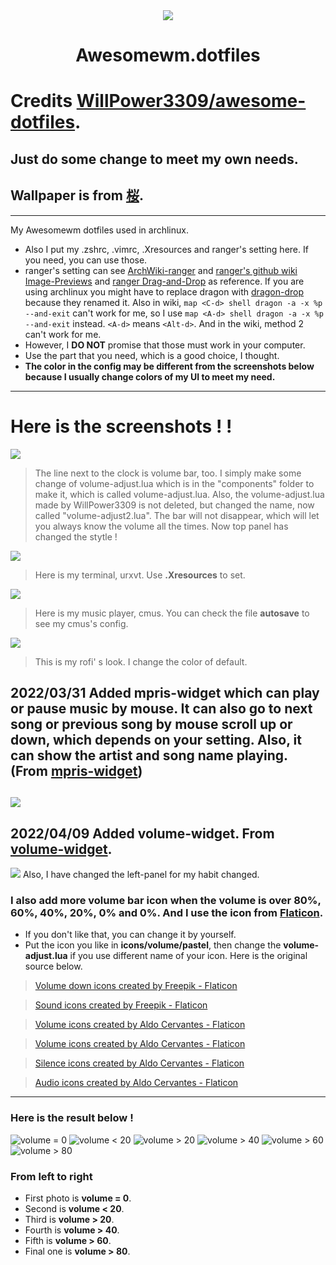<div align="center">
    <img src="https://awesomewm.org/images/awesome-logo.svg">
</div>

<div align="center">
    <h1>Awesomewm.dotfiles</h1>
</div>

# Credits [WillPower3309/awesome-dotfiles](https://github.com/WillPower3309/awesome-dotfiles).

## Just do some change to meet my own needs.
## Wallpaper is from [桜](https://www.pixiv.net/en/artworks/80518034).
---

My Awesomewm dotfiles used in archlinux. 
- Also I put my .zshrc, .vimrc, .Xresources and ranger's setting here. If you need, you can use those. 
- ranger's setting can see [ArchWiki-ranger](https://wiki.archlinux.org/title/ranger#File_association) and [ranger's github wiki Image-Previews](https://github.com/ranger/ranger/wiki/Image-Previews) and [ranger Drag-and-Drop](https://github.com/ranger/ranger/wiki/Drag-and-Drop) as reference. If you are using archlinux you might have to replace dragon with [dragon-drop](https://aur.archlinux.org/packages/dragon-drop) because they renamed it. Also in wiki, `map <C-d> shell dragon -a -x %p --and-exit` can't work for me, so I use `map <A-d> shell dragon -a -x %p --and-exit` instead. `<A-d>` means `<Alt-d>`. And in the wiki, method 2 can't work for me.
- However, I **DO NOT** promise that those must work in your computer. 
- Use the part that you need, which is a good choice, I thought.
- **The color in the config may be different from the screenshots below because I usually change colors of my UI to meet my need.**
---

# Here is the screenshots ! !

![](/screenshot/showdesktop.png)

> The line next to the clock is volume bar, too. I simply make some change of volume-adjust.lua which is in the "components" folder to make it, which is called volume-adjust.lua. Also, the volume-adjust.lua made by WillPower3309 is not deleted, but changed the name, now called "volume-adjust2.lua". The bar will not disappear, which will let you always know the volume all the times. 
> Now top panel has changed the stytle !

![](/screenshot/showurxvt.png)
> Here is my terminal, urxvt. Use **.Xresources** to set.

![](/screenshot/cmus.png)
> Here is my music player, cmus. You can check the file **autosave** to see my cmus's config.

![](/screenshot/rofi.png)
> This is my rofi' s look. I change the color of default.

## 2022/03/31 Added mpris-widget which can play or pause music by mouse. It can also go to next song or previous song by mouse scroll up or down, which depends on your setting. Also, it can show the artist and song name playing. (From [mpris-widget](https://github.com/streetturtle/awesome-wm-widgets/tree/master/mpris-widget))

![](/screenshot/add-mpris-widget.png)
---

## 2022/04/09 Added volume-widget. From [volume-widget](https://github.com/streetturtle/awesome-wm-widgets/tree/master/volume-widget).

![](/screenshot/volume-widget.png)
Also, I have changed the left-panel for my habit changed.
 

### I also add more volume bar icon when the volume is over 80%, 60%, 40%, 20%, 0% and 0%. And I use the icon from [Flaticon](https://www.flaticon.com/).
- If you don't like that, you can change it by yourself.
- Put the icon you like in **icons/volume/pastel**, then change the **volume-adjust.lua** if you use different name of your icon. Here is the original source below.
> <a href="https://www.flaticon.com/free-icons/volume-down" title="volume down icons">Volume down icons created by Freepik - Flaticon</a>

> <a href="https://www.flaticon.com/free-icons/sound" title="sound icons">Sound icons created by Freepik - Flaticon</a>

> <a href="https://www.flaticon.com/free-icons/volume" title="volume icons">Volume icons created by Aldo Cervantes - Flaticon</a>

> <a href="https://www.flaticon.com/free-icons/volume" title="volume icons">Volume icons created by Aldo Cervantes - Flaticon</a>

> <a href="https://www.flaticon.com/free-icons/silence" title="silence icons">Silence icons created by Aldo Cervantes - Flaticon</a>

> <a href="https://www.flaticon.com/free-icons/audio" title="audio icons">Audio icons created by Aldo Cervantes - Flaticon</a>
---
### Here is the result below ! 

![volume = 0](/screenshot/0.png) 
![volume < 20](/screenshot/0-20.png)
![volume > 20](/screenshot/20.png)
![volume > 40](/screenshot/40.png)
![volume > 60](/screenshot/60.png)
![volume > 80](/screenshot/80.png)

### From left to right 
- First photo is **volume = 0**. 
- Second is **volume < 20**.
- Third is **volume > 20**. 
- Fourth is **volume > 40**. 
- Fifth is **volume > 60**. 
- Final one is **volume > 80**. 
